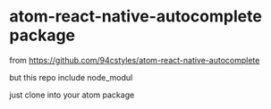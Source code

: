# atom-react-native-autocomplete package

from https://github.com/94cstyles/atom-react-native-autocomplete

but this repo include node_modul

just clone into your atom package

